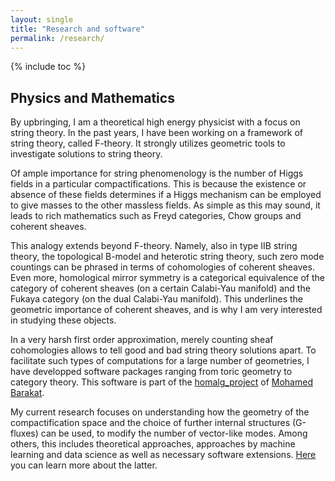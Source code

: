 ```yaml
---
layout: single
title: "Research and software"
permalink: /research/
---
```


{% include toc %}

## Physics and Mathematics

By upbringing, I am a theoretical high energy physicist with a focus on string theory. In the past years, I have been working on a framework of string theory, called F-theory. It strongly utilizes geometric tools to investigate solutions to string theory.

Of ample importance for string phenomenology is the number of Higgs fields in a particular compactifications. This is because the existence or absence of these fields determines if a Higgs mechanism can be employed to give masses to the other massless fields. As simple as this may sound, it leads to rich mathematics such as Freyd categories, Chow groups and coherent sheaves.

This analogy extends beyond F-theory. Namely, also in type IIB string theory, the topological B-model and heterotic string theory, such zero mode countings can be phrased in terms of cohomologies of coherent sheaves. Even more, homological mirror symmetry is a categorical equivalence of the category of coherent sheaves (on a certain Calabi-Yau manifold) and the Fukaya category (on the dual Calabi-Yau manifold). This underlines the geometric importance of coherent sheaves, and is why I am very interested in studying these objects.

In a very harsh first order approximation, merely counting sheaf cohomologies allows to tell good and bad string theory solutions apart. To facilitate such types of computations for a large number of geometries, I have developped software packages ranging from toric geometry to category theory. This software is part of the [homalg_project](https://github.com/homalg-project) of [Mohamed Barakat](https://github.com/mohamed-barakat).

My current research focuses on understanding how the geometry of the compactification space and the choice of further internal structures (G-fluxes) can be used, to modify the number of vector-like modes. Among others, this includes theoretical approaches, approaches by machine learning and data science as well as necessary software extensions. [Here](https://martinbies.github.io/software/) you can learn more about the latter.
